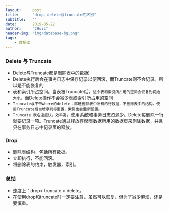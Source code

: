 ```yaml
---
layout:     post
title:      "drop、delete与truncate的区别"
subtitle:   ""
date:       2019-05-22
author:     "CHuiL"
header-img: "img/database-bg.png"
tags:
    - 数据库
---
```


### Delete 与 Truncate
- Delete与Truncate都是删除表中的数据
- Delete执行后会在事务日志中保存记录以便回滚，而Truncate则不会记录。所以是不能恢复的
- 表和索引所占空间。当表被Truncate后，`这个表和索引所占用的空间会恢复到初始大小`。而Delete操作不会减少表或索引所占用的空间
- `Truncate与不带where的delete：都是删除表中所有的行数据，不删除表中的结构。使用Truncate后自增序列将重置，索引也会重新设置。`
- `Truncate 表名速度快，效率高`，使用系统和事务日志资源少。Delete每删除一行就要记录一项。Truncate通过释放存储表数据所用的数据页来删除数据，并且只在事务日志中记录页的释放。

### Drop
- 删除表结构，包括所有数据。
- 立即执行，不能回滚。
- 将删除表的约束，触发器，索引。
 
### 总结
- 速度上：drop> truncate > delete。
- 在使用drop和truncate时一定要注意，虽然可以恢复，但为了减少麻烦，还是要慎重。